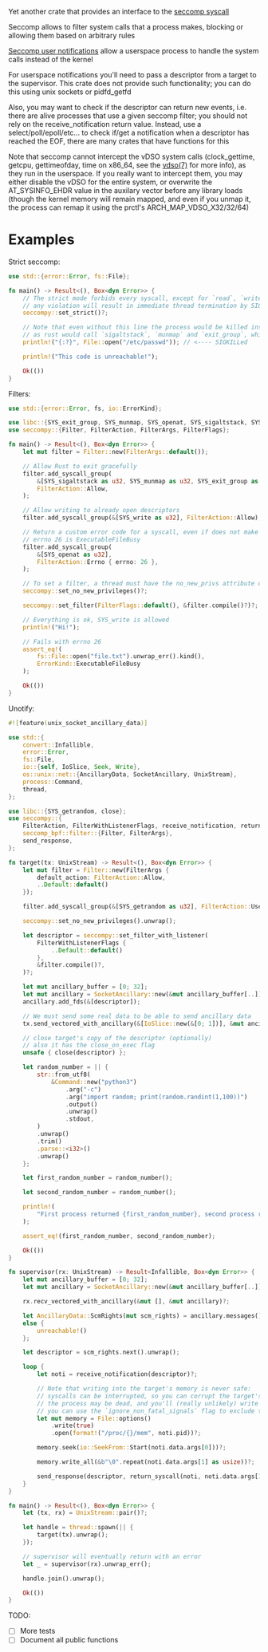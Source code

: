 Yet another crate that provides an interface to the
[seccomp syscall](https://manpages.debian.org/testing/manpages-dev/seccomp.2.en.html)

Seccomp allows to filter system calls that a process makes, blocking or allowing
them based on arbitrary rules

[Seccomp user notifications](https://manpages.debian.org/testing/manpages-dev/seccomp_unotify.2.en.html)
allow a userspace process to handle the system calls instead of the kernel

For userspace notifications you'll need to pass a descriptor from a target to
the supervisor. This crate does not provide such functionality; you can do this
using unix sockets or pidfd_getfd

Also, you may want to check if the descriptor can return new events, i.e. there
are alive processes that use a given seccomp filter; you should not rely on the
receive_notification return value. Instead, use a select/poll/epoll/etc... to
check if/get a notification when a descriptor has reached the EOF, there are
many crates that have functions for this

Note that seccomp cannot intercept the vDSO system calls (clock_gettime, getcpu,
gettimeofday, time on x86_64, see the
[vdso(7)](https://manpages.debian.org/testing/manpages/vdso.7.en.html) for more
info), as they run in the userspace. If you really want to intercept them, you
may either disable the vDSO for the entire system, or overwrite the
AT_SYSINFO_EHDR value in the auxilary vector before any library loads (though
the kernel memory will remain mapped, and even if you unmap it, the process can
remap it using the prctl's ARCH_MAP_VDSO_X32/32/64)

# Examples

Strict seccomp:

```rust no_run
use std::{error::Error, fs::File};

fn main() -> Result<(), Box<dyn Error>> {
    // The strict mode forbids every syscall, except for `read`, `write`, `_exit` and `sigreturn`
    // any violation will result in immediate thread termination by SIGKILL signal
    seccompy::set_strict()?;

    // Note that even without this line the process would be killed instead of exiting cleanly,
    // as rust would call `sigaltstack`, `munmap` and `exit_group`, which are not allowed
    println!("{:?}", File::open("/etc/passwd")); // <---- SIGKILLed

    println!("This code is unreachable!");

    Ok(())
}
```

Filters:

```rust
use std::{error::Error, fs, io::ErrorKind};

use libc::{SYS_exit_group, SYS_munmap, SYS_openat, SYS_sigaltstack, SYS_write};
use seccompy::{Filter, FilterAction, FilterArgs, FilterFlags};

fn main() -> Result<(), Box<dyn Error>> {
    let mut filter = Filter::new(FilterArgs::default());

    // Allow Rust to exit gracefully
    filter.add_syscall_group(
        &[SYS_sigaltstack as u32, SYS_munmap as u32, SYS_exit_group as u32],
        FilterAction::Allow,
    );

    // Allow writing to already open descriptors
    filter.add_syscall_group(&[SYS_write as u32], FilterAction::Allow);

    // Return a custom error code for a syscall, even if does not make sense
    // errno 26 is ExecutableFileBusy
    filter.add_syscall_group(
        &[SYS_openat as u32],
        FilterAction::Errno { errno: 26 },
    );

    // To set a filter, a thread must have the no_new_privs attribute or the CAP_SYS_ADMIN capability
    seccompy::set_no_new_privileges()?;

    seccompy::set_filter(FilterFlags::default(), &filter.compile()?)?;

    // Everything is ok, SYS_write is allowed
    println!("Hi!");

    // Fails with errno 26
    assert_eq!(
        fs::File::open("file.txt").unwrap_err().kind(),
        ErrorKind::ExecutableFileBusy
    );

    Ok(())
}
```

Unotify:

```rust
#![feature(unix_socket_ancillary_data)]

use std::{
    convert::Infallible,
    error::Error,
    fs::File,
    io::{self, IoSlice, Seek, Write},
    os::unix::net::{AncillaryData, SocketAncillary, UnixStream},
    process::Command,
    thread,
};

use libc::{SYS_getrandom, close};
use seccompy::{
    FilterAction, FilterWithListenerFlags, receive_notification, return_syscall,
    seccomp_bpf::filter::{Filter, FilterArgs},
    send_response,
};

fn target(tx: UnixStream) -> Result<(), Box<dyn Error>> {
    let mut filter = Filter::new(FilterArgs {
        default_action: FilterAction::Allow,
        ..Default::default()
    });

    filter.add_syscall_group(&[SYS_getrandom as u32], FilterAction::UserNotif);

    seccompy::set_no_new_privileges().unwrap();

    let descriptor = seccompy::set_filter_with_listener(
        FilterWithListenerFlags {
            ..Default::default()
        },
        &filter.compile()?,
    )?;

    let mut ancillary_buffer = [0; 32];
    let mut ancillary = SocketAncillary::new(&mut ancillary_buffer[..]);
    ancillary.add_fds(&[descriptor]);

    // We must send some real data to be able to send ancillary data
    tx.send_vectored_with_ancillary(&[IoSlice::new(&[0; 1])], &mut ancillary)?;

    // close target's copy of the descriptor (optionally)
    // also it has the close_on_exec flag
    unsafe { close(descriptor) };

    let random_number = || {
        str::from_utf8(
            &Command::new("python3")
                .arg("-c")
                .arg("import random; print(random.randint(1,100))")
                .output()
                .unwrap()
                .stdout,
        )
        .unwrap()
        .trim()
        .parse::<i32>()
        .unwrap()
    };

    let first_random_number = random_number();

    let second_random_number = random_number();

    println!(
        "First process returned {first_random_number}, second process returned {second_random_number}"
    );

    assert_eq!(first_random_number, second_random_number);

    Ok(())
}

fn supervisor(rx: UnixStream) -> Result<Infallible, Box<dyn Error>> {
    let mut ancillary_buffer = [0; 32];
    let mut ancillary = SocketAncillary::new(&mut ancillary_buffer[..]);

    rx.recv_vectored_with_ancillary(&mut [], &mut ancillary)?;

    let AncillaryData::ScmRights(mut scm_rights) = ancillary.messages().next().unwrap().unwrap()
    else {
        unreachable!()
    };

    let descriptor = scm_rights.next().unwrap();

    loop {
        let noti = receive_notification(descriptor)?;

        // Note that writing into the target's memory is never safe:
        // syscalls can be interrupted, so you can corrupt the target's memory;
        // the process may be dead, and you'll (really unlikely) write into another process' memory;
        // you can use the `ignore_non_fatal_signals` flag to exclude the first case
        let mut memory = File::options()
            .write(true)
            .open(format!("/proc/{}/mem", noti.pid))?;

        memory.seek(io::SeekFrom::Start(noti.data.args[0]))?;

        memory.write_all(&b"\0".repeat(noti.data.args[1] as usize))?;

        send_response(descriptor, return_syscall(noti, noti.data.args[1] as i64))?;
    }
}

fn main() -> Result<(), Box<dyn Error>> {
    let (tx, rx) = UnixStream::pair()?;

    let handle = thread::spawn(|| {
        target(tx).unwrap();
    });

    // supervisor will eventually return with an error
    let _ = supervisor(rx).unwrap_err();

    handle.join().unwrap();

    Ok(())
}
```

TODO:

- [ ] More tests
- [ ] Document all public functions
